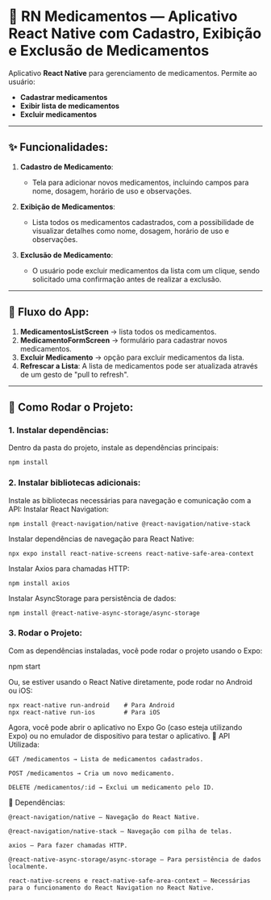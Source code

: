 
# 🏥 **RN Medicamentos — Aplicativo React Native com Cadastro, Exibição e Exclusão de Medicamentos**

Aplicativo **React Native** para gerenciamento de medicamentos. Permite ao usuário:
- **Cadastrar medicamentos**
- **Exibir lista de medicamentos**
- **Excluir medicamentos**

---

## ✨ **Funcionalidades**:

1. **Cadastro de Medicamento**:
   - Tela para adicionar novos medicamentos, incluindo campos para nome, dosagem, horário de uso e observações.
   
2. **Exibição de Medicamentos**:
   - Lista todos os medicamentos cadastrados, com a possibilidade de visualizar detalhes como nome, dosagem, horário de uso e observações.
   
3. **Exclusão de Medicamento**:
   - O usuário pode excluir medicamentos da lista com um clique, sendo solicitado uma confirmação antes de realizar a exclusão.

---

## 🧭 **Fluxo do App**:

1. **MedicamentosListScreen** → lista todos os medicamentos.
2. **MedicamentoFormScreen** → formulário para cadastrar novos medicamentos.
3. **Excluir Medicamento** → opção para excluir medicamentos da lista.
4. **Refrescar a Lista**: A lista de medicamentos pode ser atualizada através de um gesto de "pull to refresh".

---

## 🚀 **Como Rodar o Projeto**:

### 1. **Instalar dependências**:

Dentro da pasta do projeto, instale as dependências principais:

```
npm install
```
### 2. Instalar bibliotecas adicionais:

Instale as bibliotecas necessárias para navegação e comunicação com a API:
Instalar React Navigation:
```
npm install @react-navigation/native @react-navigation/native-stack
```
Instalar dependências de navegação para React Native:
```
npx expo install react-native-screens react-native-safe-area-context
```
Instalar Axios para chamadas HTTP:
```
npm install axios
```
Instalar AsyncStorage para persistência de dados:
```
npm install @react-native-async-storage/async-storage
```
### 3. Rodar o Projeto:

Com as dependências instaladas, você pode rodar o projeto usando o Expo:

npm start

Ou, se estiver usando o React Native diretamente, pode rodar no Android ou iOS:
```
npx react-native run-android    # Para Android
npx react-native run-ios        # Para iOS
```
Agora, você pode abrir o aplicativo no Expo Go (caso esteja utilizando Expo) ou no emulador de dispositivo para testar o aplicativo.
📝 API Utilizada:

    GET /medicamentos → Lista de medicamentos cadastrados.

    POST /medicamentos → Cria um novo medicamento.

    DELETE /medicamentos/:id → Exclui um medicamento pelo ID.

🔧 Dependências:

    @react-navigation/native — Navegação do React Native.

    @react-navigation/native-stack — Navegação com pilha de telas.

    axios — Para fazer chamadas HTTP.

    @react-native-async-storage/async-storage — Para persistência de dados localmente.

    react-native-screens e react-native-safe-area-context — Necessárias para o funcionamento do React Navigation no React Native.
